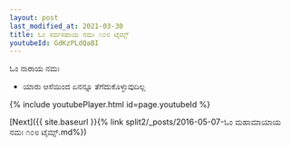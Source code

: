 ```yaml
---
layout: post
last_modified_at: 2021-03-30
title: ಓಂ ಸರ್ವಸಹಾಯ ನಮಃ ೧೦೮ ಟೈಮ್ಸ್
youtubeId: GdKzPLdQaBI
---
```

 
 
 ಓಂ ನಾರಾಯ ನಮಃ  
 
 -  ಯಾರು ಆಸೆಯಿಂದ ಏನನ್ನೂ ತೆಗೆದುಕೊಳ್ಳುವುದಿಲ್ಲ 
 
  
 
  
 
 
 
 
 
 


{% include youtubePlayer.html id=page.youtubeId %}
 
[Next]({{ site.baseurl }}{% link  split2/_posts/2016-05-07-ಓಂ ಮಹಾಮಾಯಾಯ ನಮಃ ೧೦೮ ಟೈಮ್ಸ್.md%})
 
